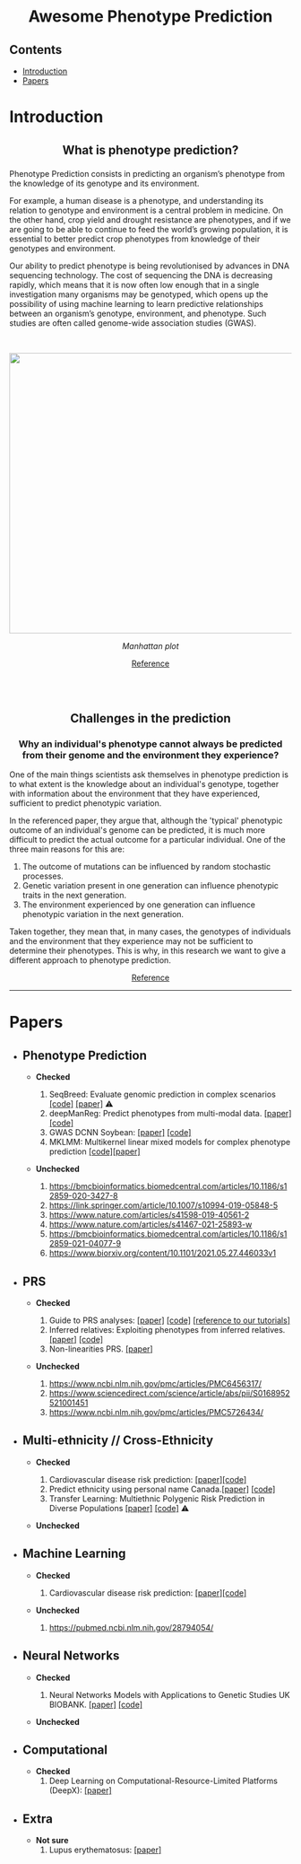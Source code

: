 # <p align="center"> Awesome Phenotype Prediction </p> 

## Contents
- [Introduction](#introduction)
- [Papers](#papers)


# Introduction
## <p align="center"> What is phenotype prediction? </p>
 
Phenotype Prediction consists in predicting an organism’s phenotype from the knowledge of its genotype and its environment. 

For example, a human disease is a phenotype, and understanding its relation to genotype and environment is a central problem in medicine. On the other hand, crop yield and drought resistance are phenotypes, and if we are going to be able to continue to feed the world’s growing population, it is essential to better predict crop phenotypes from knowledge of their genotypes and environment. 

Our ability to predict phenotype is being revolutionised by advances in DNA sequencing technology. The cost of sequencing the DNA is decreasing rapidly, which means that it is now often low enough that in a single investigation many organisms may be genotyped, which opens up the possibility of using machine learning to learn predictive relationships between an organism’s genotype, environment, and phenotype. Such studies are often called genome-wide association studies (GWAS).
<br />



</br>

<p align="center">
  <img width="650" height="500" src="https://user-images.githubusercontent.com/90758727/162408525-5cb042f9-e708-4e55-87be-8c99e865f808.png">
</p>

<div style="margin-top: 0px;">
<p align="center">
<em>Manhattan plot</em>
</p>
</div>


<p align="center">
<a href="https://www.genome.gov/genetics-glossary/Genome-Wide-Association-Studies" align= "center">Reference</a>
</p>
<br />



</br>

## <p align="center"> Challenges in the prediction </p>
### <p align = 'center'> Why an individual's phenotype cannot always be predicted from their genome and the environment they experience? </p>

One of the main things scientists ask themselves in phenotype prediction is to what extent is the knowledge about an individual's genotype, together with information about the environment that they have experienced, sufficient to predict phenotypic variation.

In the referenced paper, they argue that, although the 'typical' phenotypic outcome of an individual's genome can be predicted, it is much more difficult to predict the actual outcome for a particular individual. One of the three main reasons for this are:
1. The outcome of mutations can be influenced by random stochastic processes. 
2. Genetic variation present in one generation can influence phenotypic traits in the next generation.
3. The environment experienced by one generation can influence phenotypic variation in the next generation. 

Taken together, they mean that, in many cases, the genotypes of individuals and the environment that they experience may not be sufficient to determine their phenotypes. This is why, in this research we want to give a different approach to phenotype prediction.

<p align="center">
<a href="https://pubmed.ncbi.nlm.nih.gov/22934970/" align= "center">Reference</a>
</p>


  
  
  

---

# Papers

  - ## Phenotype Prediction
    - **Checked**
       1. SeqBreed: Evaluate genomic prediction in complex scenarios [[code]](https://github.com/miguelperezenciso/SeqBreed/tree/1fe862577c678c472f50e7544c16944dc987bf82) [[paper]](https://www.biorxiv.org/content/10.1101/748624v1) :warning:
       2. deepManReg: Predict phenotypes from multi-modal data. [[paper]](https://www.nature.com/articles/s43588-021-00185-x) [[code]](https://github.com/daifengwanglab/deepManReg)
       3. GWAS DCNN Soybean: [[paper]](https://www.frontiersin.org/articles/10.3389/fgene.2019.01091/full) [[code]](https://github.com/kateyliu/DL_gwas)
       4. MKLMM: Multikernel linear mixed models for complex phenotype prediction [[code]](https://github.com/omerwe/MKLMM)[[paper]](https://www.ncbi.nlm.nih.gov/pmc/articles/PMC4937570/) 
    
    
    - **Unchecked**
      1. https://bmcbioinformatics.biomedcentral.com/articles/10.1186/s12859-020-3427-8
      2. https://link.springer.com/article/10.1007/s10994-019-05848-5
      3. https://www.nature.com/articles/s41598-019-40561-2
      4. https://www.nature.com/articles/s41467-021-25893-w
      5. https://bmcbioinformatics.biomedcentral.com/articles/10.1186/s12859-021-04077-9
      6. https://www.biorxiv.org/content/10.1101/2021.05.27.446033v1 
    
  - ## PRS
    - **Checked**
      1. Guide to PRS analyses: [[paper]](https://www.ncbi.nlm.nih.gov/pmc/articles/PMC7612115/) [[code]](https://choishingwan.github.io/PRS-Tutorial/) [[reference to our tutorials]](https://github.com/AI-sandbox/Getting-Started/blob/main/video_tutorial.md)
      2. Inferred relatives: Exploiting phenotypes from inferred relatives. [[paper]](https://www.nature.com/articles/s41467-020-16829-x) [[code]](https://github.com/bulik/ldsc)
      3. Non-linearities PRS. [[paper]](https://www.medrxiv.org/content/10.1101/2021.07.09.21260288v1.full)
 
    - **Unchecked**
      1. https://www.ncbi.nlm.nih.gov/pmc/articles/PMC6456317/
      2. https://www.sciencedirect.com/science/article/abs/pii/S0168952521001451
      3. https://www.ncbi.nlm.nih.gov/pmc/articles/PMC5726434/
    
  - ## Multi-ethnicity // Cross-Ethnicity
    - **Checked**
      1. Cardiovascular disease risk prediction: [[paper]](https://www.nature.com/articles/s41746-020-00331-1)[[code]](https://github.com/atward424/ASCVD_ML/)
      2. Predict ethnicity using personal name Canada.[[paper]](https://journals.plos.org/plosone/article?id=10.1371/journal.pone.0241239) [[code]](https://github.com/kaionwong/ethnicity-ml-prediction)
      3. Transfer Learning: Multiethnic Polygenic Risk Prediction in Diverse Populations [[paper]](https://www.biorxiv.org/content/10.1101/2022.03.30.486333v1.full.pdf) [[code]](https://github.com/mxxptian/TL-Multi.gi) :warning:
      
    - **Unchecked**
      
     
    
  - ## Machine Learning
    - **Checked**
      1. Cardiovascular disease risk prediction: [[paper]](https://www.nature.com/articles/s41746-020-00331-1)[[code]](https://github.com/atward424/ASCVD_ML/)  
      
    - **Unchecked**
      1. https://pubmed.ncbi.nlm.nih.gov/28794054/ 

- ## Neural Networks
    - **Checked**
      1. Neural Networks Models with Applications to Genetic Studies UK BIOBANK. [[paper]](https://www.proquest.com/openview/61637c22f25bb23a85eec1c4b157ce71/1?pq-origsite=gscholar&cbl=18750&diss=y) [[code]](https://github.com/szhang0629/FNN)
      
    - **Unchecked** 
- ## Computational
    - **Checked**
      1. Deep Learning on Computational-Resource-Limited Platforms (DeepX): [[paper]](https://www.hindawi.com/journals/misy/2020/8454327/)
      
- ## Extra
   - **Not sure**
     1. Lupus erythematosus: [[paper]](https://www.nature.com/articles/s41467-019-11845-y) 

